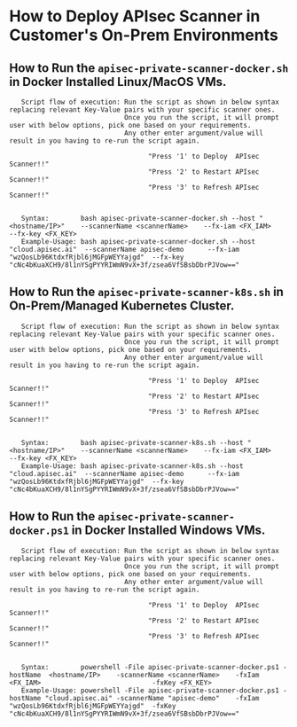 # How to Deploy APIsec Scanner in Customer's On-Prem Environments

##     How to Run the ```apisec-private-scanner-docker.sh``` in Docker Installed Linux/MacOS VMs.   
       Script flow of execution: Run the script as shown in below syntax replacing relevant Key-Value pairs with your specific scanner ones.
                                 Once you run the script, it will prompt user with below options, pick one based on your requirements.
                                 Any other enter argument/value will result in you having to re-run the script again.

                                       "Press '1' to Deploy  APIsec Scanner!!"
                                       "Press '2' to Restart APIsec Scanner!!"
                                       "Press '3' to Refresh APIsec Scanner!!"
                                                          
                             
       Syntax:        bash apisec-private-scanner-docker.sh --host "<hostname/IP>"    --scannerName <scannerName>    --fx-iam <FX_IAM>                            --fx-key <FX_KEY>   
       Example-Usage: bash apisec-private-scanner-docker.sh --host "cloud.apisec.ai"  --scannerName apisec-demo      --fx-iam "wzQosLb96KtdxfRjbl6jMGFpWEYYajgd"  --fx-key "cNc4bKuaXCH9/8l1nYSgPYYRIWmN9vX+3f/zsea6VfSBsbDbrPJVow=="    




##     How to Run the ```apisec-private-scanner-k8s.sh``` in  On-Prem/Managed Kubernetes Cluster.   
       Script flow of execution: Run the script as shown in below syntax replacing relevant Key-Value pairs with your specific scanner ones.
                                 Once you run the script, it will prompt user with below options, pick one based on your requirements.
                                 Any other enter argument/value will result in you having to re-run the script again.

                                       "Press '1' to Deploy  APIsec Scanner!!"
                                       "Press '2' to Restart APIsec Scanner!!"
                                       "Press '3' to Refresh APIsec Scanner!!"
                                                          

       Syntax:        bash apisec-private-scanner-k8s.sh --host "<hostname/IP>"    --scannerName <scannerName>    --fx-iam <FX_IAM>                            --fx-key <FX_KEY>   
       Example-Usage: bash apisec-private-scanner-k8s.sh --host "cloud.apisec.ai"  --scannerName apisec-demo      --fx-iam "wzQosLb96KtdxfRjbl6jMGFpWEYYajgd"  --fx-key "cNc4bKuaXCH9/8l1nYSgPYYRIWmN9vX+3f/zsea6VfSBsbDbrPJVow=="    



##      How to Run the ```apisec-private-scanner-docker.ps1``` in Docker Installed Windows VMs.
       Script flow of execution: Run the script as shown in below syntax replacing relevant Key-Value pairs with your specific scanner ones.
                                 Once you run the script, it will prompt user with below options, pick one based on your requirements.
                                 Any other enter argument/value will result in you having to re-run the script again.

                                       "Press '1' to Deploy  APIsec Scanner!!"
                                       "Press '2' to Restart APIsec Scanner!!"
                                       "Press '3' to Refresh APIsec Scanner!!"
                                                          

       Syntax:        powershell -File apisec-private-scanner-docker.ps1 -hostName  <hostname/IP>    -scannerName <scannerName>    -fxIam <FX_IAM>                            -fxKey <FX_KEY>   
       Example-Usage: powershell -File apisec-private-scanner-docker.ps1 -hostName "cloud.apisec.ai" -scannerName "apisec-demo"    -fxIam "wzQosLb96KtdxfRjbl6jMGFpWEYYajgd"  -fxKey "cNc4bKuaXCH9/8l1nYSgPYYRIWmN9vX+3f/zsea6VfSBsbDbrPJVow=="    



